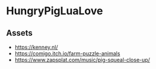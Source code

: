 # HungryPigLuaLove
 
## Assets

- https://kenney.nl/
- https://comigo.itch.io/farm-puzzle-animals
- https://www.zapsplat.com/music/pig-squeal-close-up/